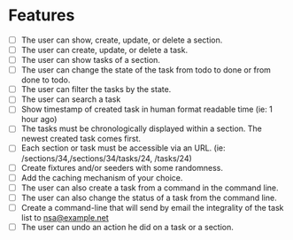 # Features
- [ ] The user can show, create, update, or delete a section.
- [ ] The user can create, update, or delete a task.
- [ ] The user can show tasks of a section.
- [ ] The user can change the state of the task from todo to done or from done to todo.
- [ ] The user can filter the tasks by the state.
- [ ] The user can search a task
- [ ] Show timestamp of created task in human format readable time (ie: 1 hour ago)
- [ ] The tasks must be chronologically displayed within a section. The newest created task comes first.
- [ ] Each section or task must be accessible via an URL. (ie: /sections/34,/sections/34/tasks/24, /tasks/24)
- [ ] Create fixtures and/or seeders with some randomness.
- [ ] Add the caching mechanism of your choice.
- [ ] The user can also create a task from a command in the command line.
- [ ] The user can also change the status of a task from the command line.
- [ ] Create a command-line that will send by email the integrality of the task list to nsa@example.net
- [ ] The user can undo an action he did on a task or a section.
